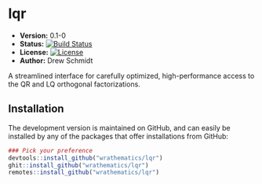 # lqr

* **Version:** 0.1-0
* **Status:** [![Build Status](https://travis-ci.org/wrathematics/lqr.png)](https://travis-ci.org/wrathematics/lqr)
* **License:** [![License](http://img.shields.io/badge/license-BSD%202--Clause-orange.svg?style=flat)](http://opensource.org/licenses/BSD-2-Clause)
* **Author:** Drew Schmidt



A streamlined interface for carefully optimized, high-performance access to the QR and LQ orthogonal factorizations.


## Installation

<!-- To install the R package, run:

```r
install.package("coop")
``` -->

The development version is maintained on GitHub, and can easily be installed by any of the packages that offer installations from GitHub:

```r
### Pick your preference
devtools::install_github("wrathematics/lqr")
ghit::install_github("wrathematics/lqr")
remotes::install_github("wrathematics/lqr")
```
